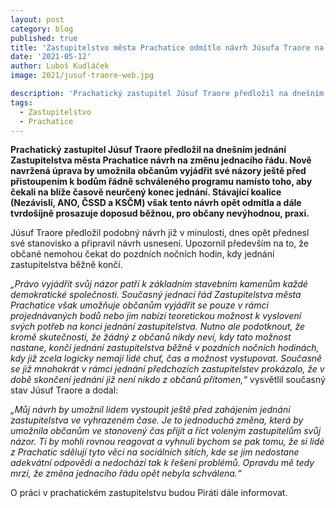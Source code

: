 ```yaml
---
layout: post
category: blog
published: true
title: 'Zastupitelstvo města Prachatice odmítlo návrh Júsufa Traore na změnu jednacího řádu, který by umožnil občanům říct svůj názor ve vhodný čas'
date: '2021-05-12'
author: Luboš Kudláček
image: 2021/jusuf-traore-web.jpg

description: 'Prachatický zastupitel Júsuf Traore předložil na dnešním jednání Zastupitelstva města Prachatice návrh na změnu jednacího řádu. Nově navržená úprava by umožnila občanům vyjádřit své názory ještě před přistoupením k bodům řádně schváleného programu namísto toho, aby čekali na blíže časově neurčený konec jednání. Stávající koalice (Nezávislí, ANO, ČSSD a KSČM) však tento návrh opět odmítla a dále tvrdošíjně prosazuje doposud běžnou, pro občany nevýhodnou, praxi.'
tags:
  - Zastupitelstvo
  - Prachatice
---
```

**Prachatický zastupitel Júsuf Traore předložil na dnešním jednání Zastupitelstva města Prachatice návrh na změnu jednacího řádu. Nově navržená úprava by umožnila občanům vyjádřit své názory ještě před přistoupením k bodům řádně schváleného programu namísto toho, aby čekali na blíže časově neurčený konec jednání. Stávající koalice (Nezávislí, ANO, ČSSD a KSČM) však tento návrh opět odmítla a dále tvrdošíjně prosazuje doposud běžnou, pro občany nevýhodnou, praxi.**

Júsuf Traore předložil podobný návrh již v minulosti, dnes opět přednesl své stanovisko a připravil návrh usnesení. Upozornil především na to, že občané nemohou čekat do pozdních nočních hodin, kdy jednání zastupitelstva běžně končí.

*„Právo vyjádřit svůj názor patří k základním stavebním kamenům každé demokratické společnosti. Současný jednací řád Zastupitelstva města Prachatice 
však umožňuje občanům vyjádřit se pouze v rámci projednávaných bodů nebo jim nabízí teoretickou možnost k vyslovení svých potřeb na konci 
jednání zastupitelstva. Nutno ale podotknout, že kromě skutečnosti, že žádný z občanů nikdy neví, kdy tato možnost nastane, končí jednání 
zastupitelstva běžně v pozdních nočních hodinách, kdy již zcela logicky nemají lidé chuť, čas a možnost vystupovat. Současně se již mnohokrát 
v rámci jednání předchozích zastupitelstev prokázalo, že v době skončení jednání již není nikdo z občanů přítomen,“* vysvětlil současný stav Júsuf Traore a dodal:

*„Můj návrh by umožnil lidem vystoupit ještě před zahájením jednání zastupitelstva ve vyhrazeném čase. Je to jednoduchá změna, 
která by umožnila občanům ve stanovený čas přijít a říct voleným zastupitelům svůj názor. Ti by mohli rovnou reagovat a vyhnuli 
bychom se pak tomu, že si lidé z Prachatic sdělují tyto věci na sociálních sítích, kde se jim nedostane adekvátní odpovědi a 
nedochází tak k řešení problémů. Opravdu mě tedy mrzí, že změna jednacího řádu opět nebyla schválena.“* 

O práci v prachatickém zastupitelstvu budou Piráti dále informovat.
